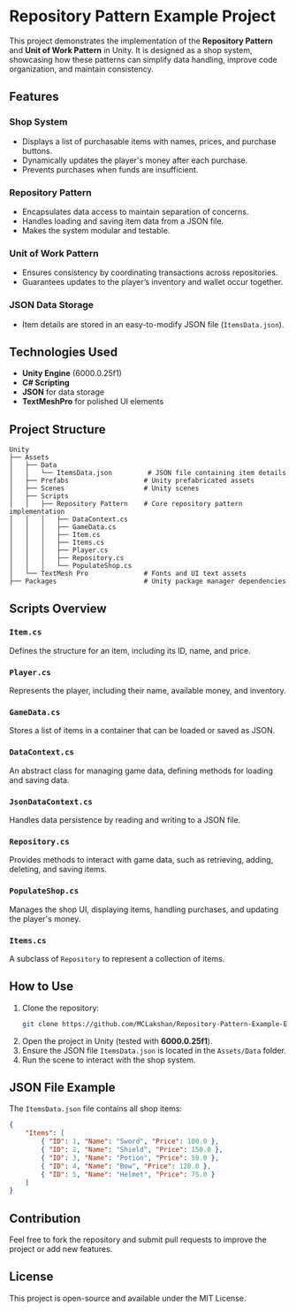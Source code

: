 # Repository Pattern Example Project  

This project demonstrates the implementation of the **Repository Pattern** and **Unit of Work Pattern** in Unity. It is designed as a shop system, showcasing how these patterns can simplify data handling, improve code organization, and maintain consistency.  

## Features  

### Shop System  
- Displays a list of purchasable items with names, prices, and purchase buttons.  
- Dynamically updates the player's money after each purchase.  
- Prevents purchases when funds are insufficient.  

### Repository Pattern  
- Encapsulates data access to maintain separation of concerns.  
- Handles loading and saving item data from a JSON file.  
- Makes the system modular and testable.  

### Unit of Work Pattern  
- Ensures consistency by coordinating transactions across repositories.  
- Guarantees updates to the player’s inventory and wallet occur together.  

### JSON Data Storage  
- Item details are stored in an easy-to-modify JSON file (`ItemsData.json`).  

## Technologies Used  
- **Unity Engine** (6000.0.25f1)  
- **C# Scripting**  
- **JSON** for data storage  
- **TextMeshPro** for polished UI elements  

## Project Structure  
```
Unity  
├── Assets  
│   ├── Data  
│   │   └── ItemsData.json         # JSON file containing item details  
│   ├── Prefabs                   # Unity prefabricated assets  
│   ├── Scenes                    # Unity scenes  
│   ├── Scripts  
│   │   ├── Repository Pattern    # Core repository pattern implementation  
│   │   │   ├── DataContext.cs  
│   │   │   ├── GameData.cs  
│   │   │   ├── Item.cs  
│   │   │   ├── Items.cs  
│   │   │   ├── Player.cs  
│   │   │   ├── Repository.cs  
│   │   │   └── PopulateShop.cs  
│   └── TextMesh Pro              # Fonts and UI text assets  
├── Packages                      # Unity package manager dependencies  
```

## Scripts Overview  

### `Item.cs`  
Defines the structure for an item, including its ID, name, and price.  

### `Player.cs`  
Represents the player, including their name, available money, and inventory.  

### `GameData.cs`  
Stores a list of items in a container that can be loaded or saved as JSON.  

### `DataContext.cs`  
An abstract class for managing game data, defining methods for loading and saving data.  

### `JsonDataContext.cs`  
Handles data persistence by reading and writing to a JSON file.  

### `Repository.cs`  
Provides methods to interact with game data, such as retrieving, adding, deleting, and saving items.  

### `PopulateShop.cs`  
Manages the shop UI, displaying items, handling purchases, and updating the player's money.  

### `Items.cs`  
A subclass of `Repository` to represent a collection of items.  

## How to Use  

1. Clone the repository:  
   ```bash
   git clone https://github.com/MCLakshan/Repository-Pattern-Example-EnvisionStudio-Blog.git
   ```
2. Open the project in Unity (tested with **6000.0.25f1**).  
3. Ensure the JSON file `ItemsData.json` is located in the `Assets/Data` folder.  
4. Run the scene to interact with the shop system.  

## JSON File Example  

The `ItemsData.json` file contains all shop items:  

```json
{
    "Items": [
        { "ID": 1, "Name": "Sword", "Price": 100.0 },
        { "ID": 2, "Name": "Shield", "Price": 150.0 },
        { "ID": 3, "Name": "Potion", "Price": 50.0 },
        { "ID": 4, "Name": "Bow", "Price": 120.0 },
        { "ID": 5, "Name": "Helmet", "Price": 75.0 }
    ]
}
```
## Contribution  

Feel free to fork the repository and submit pull requests to improve the project or add new features.  

## License  

This project is open-source and available under the MIT License.  
